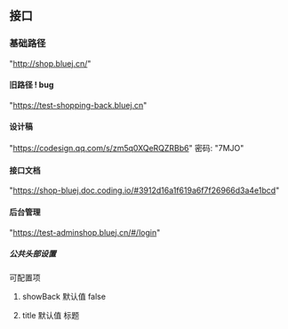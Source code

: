 ## 接口

### 基础路径

"http://shop.bluej.cn/"

#### 旧路径 ! bug

"https://test-shopping-back.bluej.cn"

#### 设计稿

"https://codesign.qq.com/s/zm5q0XQeRQZRBb6" 密码: "7MJO"

#### 接口文档

"https://shop-bluej.doc.coding.io/#3912d16a1f619a6f7f26966d3a4e1bcd"

#### 后台管理

"https://test-adminshop.bluej.cn/#/login"

##### 公共头部设置

可配置项

1. showBack 默认值 false

2. title 默认值 标题
